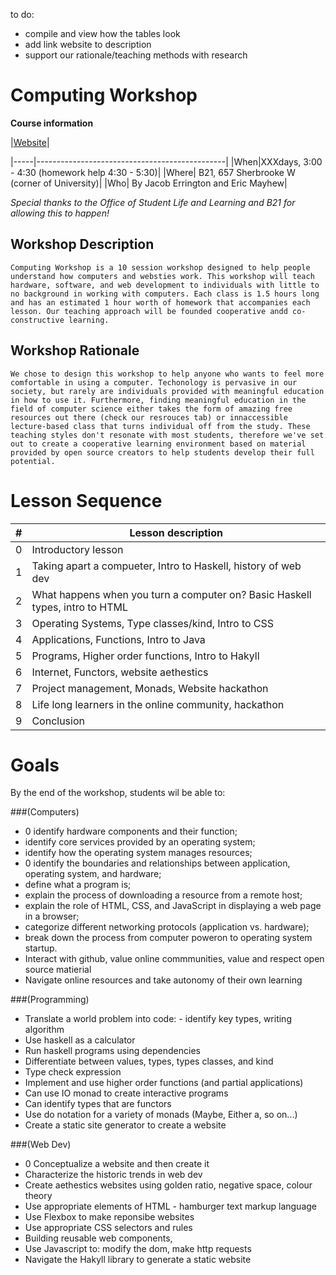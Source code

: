to do:
- compile and view how the tables look
- add link website to description
- support our rationale/teaching methods with research

Computing Workshop
==================
**Course information**

|[Website](localhost:8000)|

|-----|-----------------------------------------------|
|When|XXXdays, 3:00 - 4:30 (homework help 4:30 - 5:30)|
|Where| B21, 657 Sherbrooke W (corner of University)|
|Who| By Jacob Errington and Eric Mayhew|

*Special thanks to the Office of Student Life and Learning and B21 for allowing this to happen!*

Workshop Description
--------------------
    Computing Workshop is a 10 session workshop designed to help people understand how computers and websties work. This workshop will teach hardware, software, and web development to individuals with little to no background in working with computers. Each class is 1.5 hours long and has an estimated 1 hour worth of homework that accompanies each lesson. Our teaching approach will be founded cooperative andd co-constructive learning.

Workshop Rationale
------------------
    We chose to design this workshop to help anyone who wants to feel more comfortable in using a computer. Techonology is pervasive in our society, but rarely are individuals provided with meaningful education in how to use it. Furthermore, finding meaningful education in the field of computer science either takes the form of amazing free resources out there (check our resrouces tab) or innaccessible lecture-based class that turns individual off from the study. These teaching styles don't resonate with most students, therefore we've set out to create a cooperative learning environment based on material provided by open source creators to help students develop their full potential.

Lesson Sequence
===============
|#| Lesson description |
|-|--------------------|
|0|Introductory lesson|
|1|Taking apart a compueter, Intro to Haskell, history of web dev|
|2|What happens when you turn a computer on? Basic Haskell types, intro to HTML|
|3|Operating Systems, Type classes/kind, Intro to CSS|
|4|Applications, Functions, Intro to Java|
|5|Programs, Higher order functions, Intro to Hakyll|
|6|Internet, Functors, website aethestics|
|7|Project management, Monads, Website hackathon|
|8|Life long learners in the online community, hackathon|
|9|Conclusion|

Goals
=====

By the end of the workshop, students wil be able to:

###(Computers)

  * 0 identify hardware components and their function;
  * identify core services provided by an operating system;
  * identify how the operating system manages resources;
  * 0 identify the boundaries and relationships between application,
    operating system, and hardware;
  * define what a program is;
  * explain the process of downloading a resource from a remote host;
  * explain the role of HTML, CSS, and JavaScript in displaying a web page in a browser;
  * categorize different networking protocols (application vs. hardware);
  * break down the process from computer poweron to operating system startup.
  * Interact with github, value online commmunities, value and respect open source matierial 
  * Navigate online resources and take autonomy of their own learning

###(Programming)

  * Translate a world problem into code: - identify key types, writing algorithm 
  * Use haskell as a calculator
  * Run haskell programs using dependencies
  * Differentiate between values, types, types classes, and kind
  * Type check expression
  * Implement and use higher order functions (and partial applications)
  * Can use IO monad to create interactive programs
  * Can identify types that are functors
  * Use do notation for a variety of monads (Maybe, Either a, so on...)
  * Create a static site generator to create a website

###(Web Dev)

  * 0 Conceptualize a website and then create it
  * Characterize the historic trends in web dev
  * Create aethestics websites using golden ratio, negative space, colour theory
  * Use appropriate elements of HTML - hamburger text markup language
  * Use Flexbox to make reponsibe websites
  * Use appropriate CSS selectors and rules
  * Building reusable web components,
  * Use Javascript to: modify the dom, make http requests
  * Navigate the Hakyll library to generate a static website


